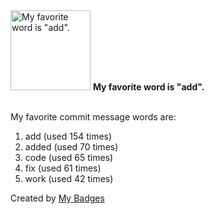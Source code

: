 <img src="https://my-badges.github.io/my-badges/favorite-word.png" alt="My favorite word is &quot;add&quot;." title="My favorite word is &quot;add&quot;." width="128">
<strong>My favorite word is &quot;add&quot;.</strong>
<br><br>

My favorite commit message words are:

1. add (used 154 times)
2. added (used 70 times)
3. code (used 65 times)
4. fix (used 61 times)
5. work (used 42 times)


Created by <a href="https://github.com/my-badges/my-badges">My Badges</a>